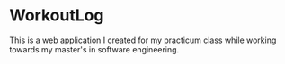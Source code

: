 # WorkoutLog
This is a web application I created for my practicum class while working towards my master's in software engineering.
